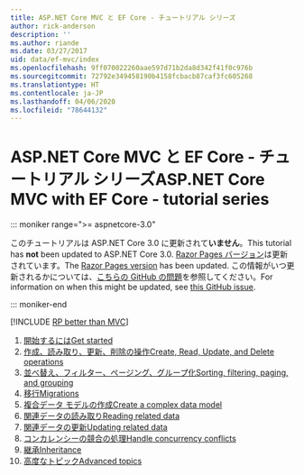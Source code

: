 ```yaml
---
title: ASP.NET Core MVC と EF Core - チュートリアル シリーズ
author: rick-anderson
description: ''
ms.author: riande
ms.date: 03/27/2017
uid: data/ef-mvc/index
ms.openlocfilehash: 9ff070022260aae597d71b2da8d342f41f0c976b
ms.sourcegitcommit: 72792e349458190b4158fcbacb87caf3fc605268
ms.translationtype: HT
ms.contentlocale: ja-JP
ms.lasthandoff: 04/06/2020
ms.locfileid: "78644132"
---
```

# <a name="aspnet-core-mvc-with-ef-core---tutorial-series"></a><span data-ttu-id="85eb5-102">ASP.NET Core MVC と EF Core - チュートリアル シリーズ</span><span class="sxs-lookup"><span data-stu-id="85eb5-102">ASP.NET Core MVC with EF Core - tutorial series</span></span>

::: moniker range=">= aspnetcore-3.0"

<span data-ttu-id="85eb5-103">このチュートリアルは ASP.NET Core 3.0 に更新されて**いません**。</span><span class="sxs-lookup"><span data-stu-id="85eb5-103">This tutorial has **not** been updated to ASP.NET Core 3.0.</span></span> <span data-ttu-id="85eb5-104">[Razor Pages バージョン](xref:data/ef-rp/intro)は更新されています。</span><span class="sxs-lookup"><span data-stu-id="85eb5-104">The [Razor Pages version](xref:data/ef-rp/intro) has been updated.</span></span> <span data-ttu-id="85eb5-105">この情報がいつ更新されるかについては、[こちらの GitHub の問題](https://github.com/dotnet/AspNetCore.Docs/issues/13920)を参照してください。</span><span class="sxs-lookup"><span data-stu-id="85eb5-105">For information on when this might be updated, see [this GitHub issue](https://github.com/dotnet/AspNetCore.Docs/issues/13920).</span></span>

::: moniker-end

[!INCLUDE [RP better than MVC](../../includes/RP-EF/rp-over-mvc.md)]

1. [<span data-ttu-id="85eb5-106">開始するには</span><span class="sxs-lookup"><span data-stu-id="85eb5-106">Get started</span></span>](xref:data/ef-mvc/intro)
1. [<span data-ttu-id="85eb5-107">作成、読み取り、更新、削除の操作</span><span class="sxs-lookup"><span data-stu-id="85eb5-107">Create, Read, Update, and Delete operations</span></span>](xref:data/ef-mvc/crud)
1. [<span data-ttu-id="85eb5-108">並べ替え、フィルター、ページング、グループ化</span><span class="sxs-lookup"><span data-stu-id="85eb5-108">Sorting, filtering, paging, and grouping</span></span>](xref:data/ef-mvc/sort-filter-page)
1. [<span data-ttu-id="85eb5-109">移行</span><span class="sxs-lookup"><span data-stu-id="85eb5-109">Migrations</span></span>](xref:data/ef-mvc/migrations)
1. [<span data-ttu-id="85eb5-110">複合データ モデルの作成</span><span class="sxs-lookup"><span data-stu-id="85eb5-110">Create a complex data model</span></span>](xref:data/ef-mvc/complex-data-model)
1. [<span data-ttu-id="85eb5-111">関連データの読み取り</span><span class="sxs-lookup"><span data-stu-id="85eb5-111">Reading related data</span></span>](xref:data/ef-mvc/read-related-data)
1. [<span data-ttu-id="85eb5-112">関連データの更新</span><span class="sxs-lookup"><span data-stu-id="85eb5-112">Updating related data</span></span>](xref:data/ef-mvc/update-related-data)
1. [<span data-ttu-id="85eb5-113">コンカレンシーの競合の処理</span><span class="sxs-lookup"><span data-stu-id="85eb5-113">Handle concurrency conflicts</span></span>](xref:data/ef-mvc/concurrency)
1. [<span data-ttu-id="85eb5-114">継承</span><span class="sxs-lookup"><span data-stu-id="85eb5-114">Inheritance</span></span>](xref:data/ef-mvc/inheritance)
1. [<span data-ttu-id="85eb5-115">高度なトピック</span><span class="sxs-lookup"><span data-stu-id="85eb5-115">Advanced topics</span></span>](xref:data/ef-mvc/advanced)

